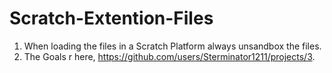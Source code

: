 # Scratch-Extention-Files
1. When loading the files in a Scratch Platform always unsandbox the files.
2. The Goals r here, https://github.com/users/Sterminator1211/projects/3.
